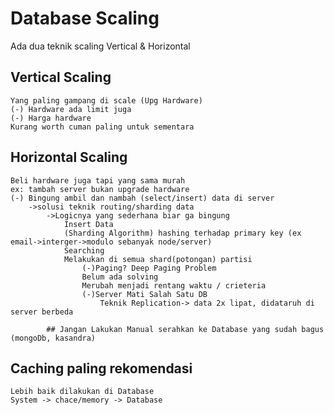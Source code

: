 # Database Scaling

Ada dua teknik scaling
Vertical & Horizontal

## Vertical Scaling
    Yang paling gampang di scale (Upg Hardware)
    (-) Hardware ada limit juga
    (-) Harga hardware 
    Kurang worth cuman paling untuk sementara

## Horizontal Scaling
    Beli hardware juga tapi yang sama murah
    ex: tambah server bukan upgrade hardware
    (-) Bingung ambil dan nambah (select/insert) data di server
        ->solusi teknik routing/sharding data
            ->Logicnya yang sederhana biar ga bingung
                Insert Data
                (Sharding Algorithm) hashing terhadap primary key (ex email->interger->modulo sebanyak node/server)
                Searching
                Melakukan di semua shard(potongan) partisi
                    (-)Paging? Deep Paging Problem
                    Belum ada solving
                    Merubah menjadi rentang waktu / crieteria
                    (-)Server Mati Salah Satu DB
                        Teknik Replication-> data 2x lipat, didataruh di server berbeda

            ## Jangan Lakukan Manual serahkan ke Database yang sudah bagus (mongoDb, kasandra)

## Caching paling rekomendasi
    Lebih baik dilakukan di Database
    System -> chace/memory -> Database